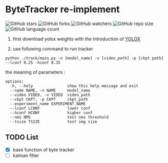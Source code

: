 # ByteTracker re-implement
![GitHub stars](https://img.shields.io/github/stars/GauthierLi/yolox-bytetrack?style=social)
![GitHub forks](https://img.shields.io/github/forks/GauthierLi/yolox-bytetrack?style=social)
![GitHub watchers](https://img.shields.io/github/watchers/GauthierLi/yolox-bytetrack?style=social)
![GitHub repo size](https://img.shields.io/github/repo-size/GauthierLi/yolox-bytetrack)
![GitHub language count](https://img.shields.io/github/languages/count/GauthierLi/yolox-bytetrack)

1. first download yolox weights with the Introduction of [YOLOX](README_YOLOX.md)

2. use following command to run tracker 
```
python ./track/main.py -n [model_name] -v [video_path] -p [ckpt path] --lconf 0.25 -hconf 0.35
```
the meaning of parameters :
```
options:
  -h, --help               show this help message and exit
  --name NAME, -n NAME     model_name
  --video VIDEO, -v VIDEO  video_path
  --ckpt CKPT, -p CKPT     ckpt_path
  --experiment_name EXPERIMENT_NAME
  --lconf LCONF            lower conf
  --hconf HCONF            higher conf
  --nms NMS                test nms threshold
  --tsize TSIZE            test img size
```

## TODO List 
- [x] base function of byte tracker
- [ ] kalman filter 
